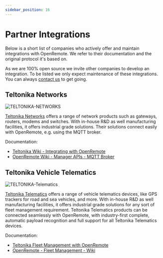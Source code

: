 ```yaml
---
sidebar_position: 16
---
```


# Partner Integrations

Below is a short list of companies who actively offer and maintain integrations with OpenRemote. We refer to their documentation and the original protocol it's based on.

As we are 100% open source we invite other companies to develop an integration. To be listed we only expect maintenance of these integrations. You can always [contact us](https://openremote.io/contact/) to get going.

## Teltonika Networks 
![TELTONIKA-NETWORKS](https://github.com/openremote/openremote/assets/11444149/9db89a89-6b50-4be6-b2b6-fb991c61062c)

[Teltonika Networks](https://teltonika-networks.com/?utm_source=iotplatform&utm_medium=referral&utm_content=openremote) offers a range of network products such as gateways, routers, modems and switches. With in-house R&D as well manufacturing facilities, it offers industrial grade solutions. Their solutions connect easily with OpenRemote, e.g. using the MQTT broker.

Documentation: 
- [Teltonika Wiki - Integrating with OpenRemote](https://wiki.teltonika-networks.com/view/OpenRemote?utm_source=partner&utm_medium=referral&utm_campaign=teltonika-networks-openremote-wiki)
- [OpenRemote Wiki - Manager APIs - MQTT Broker](../manager-apis/manager-apis.md#mqtt-api-mqtt-broker)

## Teltonika Vehicle Telematics
![TELTONIKA-Telematics](https://github.com/openremote/openremote/assets/11444149/67c90fe1-2a69-4119-a2ce-5fb9d5476cb5)

[Teltonika Telematics](https://teltonika-gps.com/?utm_source=iotplatform&utm_medium=referral&utm_content=openremote) offers a range of vehicle telematics devices, like GPS trackers for road and sea vehicles, and more. With in-house R&D as well manufacturing facilities, it offers industrial grade solutions for any sort of fleet management requirement. Teltonika Telematics products can be connected seamlessly with OpenRemote, with industry-first complete, automatic payload recognition and full support for all Teltonika Telematics devices.

Documentation: 
- [Teltonika Fleet Management with OpenRemote](https://wiki.teltonika-gps.com/view/OpenRemote_with_Fleet_Management_(FM))
- [OpenRemote - Fleet Management - Wiki](https://github.com/openremote/fleet-management/wiki)
